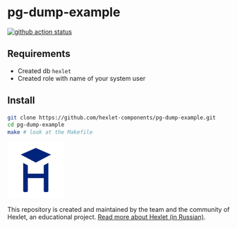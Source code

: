 # pg-dump-example

[![github action status](https://github.com/hexlet-components/pg-dump-example/workflows/Node%20CI/badge.svg)](https://github.com/hexlet-components/pg-dump-example/actions)


## Requirements

* Created db `hexlet`
* Created role with name of your system user

## Install

```sh
git clone https://github.com/hexlet-components/pg-dump-example.git
cd pg-dump-example
make # look at the Makefile
```

[![Hexlet Ltd. logo](https://raw.githubusercontent.com/Hexlet/hexletguides.github.io/master/images/hexlet_logo128.png)](https://ru.hexlet.io/pages/about?utm_source=github&utm_medium=link&utm_campaign=pg-dump-example)

This repository is created and maintained by the team and the community of Hexlet, an educational project. [Read more about Hexlet (in Russian)](https://ru.hexlet.io/pages/about?utm_source=github&utm_medium=link&utm_campaign=pg-dump-example).
